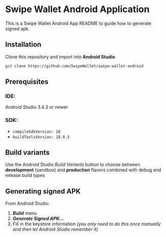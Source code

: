 # Swipe Wallet Android Application

This is a Swipe Wallet Android App README to guide how to generate signed apk.

## Installation
Clone this repository and import into **Android Studio**
```bash
git clone https://github.com/SwipeWallet/swipe-wallet-android
```

## Prerequisites
### IDE:
Android Studio 3.4.2 or newer

### SDK:
- `compileSdkVersion: 28`
- `buildToolsVersion: 28.0.3`

## Build variants
Use the Android Studio *Build Variants* button to choose between **development** (sandbox) and **production** flavors combined with debug and release build types


## Generating signed APK
From Android Studio:
1. ***Build*** menu
2. ***Generate Signed APK...***
3. Fill in the keystore information *(you only need to do this once manually and then let Android Studio remember it)*
